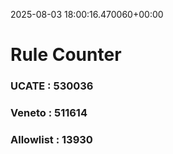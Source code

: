 2025-08-03 18:00:16.470060+00:00
# Rule Counter 
 ### UCATE : 530036

 ### Veneto : 511614

 ### Allowlist : 13930
